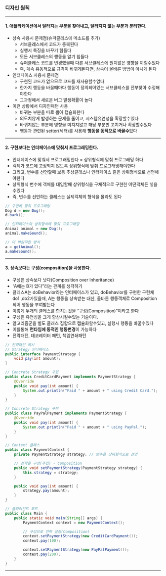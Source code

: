 ### 디자인 원칙

---

#### 1. 애플리케이션에서 달라지는 부분을 찾아내고, 달라지지 않는 부분과 분리한다.

- 상속 사용시 문제점(슈퍼클레스에 메소드를 추가)
    - 서브클레스에서 코드가 중복된다
    - 실행시 특징을 바꾸기 힘들다
    - 모든 서브클레스의 행동을 알기 힘들다
    - 슈퍼클레스 코드를 변경했을때 다른 서브클레스에 원치않은 영향을 끼칠수있다
    - 즉, 계속 유동적으로 규격이 바뀌게된다면, 상속이 올바른 방법이 아니게 된다
- 인터페이스 사용시 문제점
    - 구현된 코드가 없으므로 코드를 재사용할수없다
    - 한가지 행동을 바꿀때마다 행동이 정의되어있는 서브클레스를 전부찾아 수정해야한다
    - 그과정에서 새로운 버그 발생확률이 높다
- 이런 상황에서 디자인패턴 사용
    - 바뀌는 부분을 따로 뽑아 캡슐화한다
    - 의도치않게 발생하는 문제를 줄이고, 시스템유연성을 확장할수있다
    - 바뀌지않는 부분에 영향을 미치지않고 해당 부분만 고치거나 확장할수있다
    - 행동과 관련된 setter(세터)를 사용해 **행동을 동적으로 바꿀수**있다

---

#### 2. 구현보다는 인터페이스에 맞춰서 프로그래밍한다.


- 인터페이스에 맞춰서 프로그래밍한다 = 상위형식에 맞춰 프로그래밍 하다
- 객체가 코드에 고정되지 않도록 상위형식에 맞춰 프로그래밍해야한다
- 그리고, 변수를 선언할때 보통 추상클래스나 인터페이스 같은 상위형식으로 선언해야한다
- 상위형식 변수에 객체를 대입할때 상위형식을 구체적으로 구현한 어떤객체든 넣을수있다
- 즉, 변수를 선언하는 클레스는 실제객체의 형식을 몰라도 된다
```java
// 구현에 맞춰 프로그래밍
Dog d = new Dog();
d.bark();

// 인터페이스와 상위형식에 맞춰 프로그래밍
Animal animal = new Dog();
animal.makeSound();

// 더 바람직한 방식
a = getAnimal();
a.makeSound();
```
---

#### 3. 상속보다는 구성(composition)을 사용한다.
- 구성은 상속보다 낫다(Composition over Inheritance)
- “A에는 B가 있다”라는 관계를 생각하기
- 클레스A는 doBehavior라는 인터페이스가 있고, doBehavior를 구현한 구현체 do1 ,do2가있을때, A는 행동을 상속받는 대신, 올바른 행동객체로 Composition되어 행동을 부여받는다
- 이렇게 두개의 클레스를 합치는것을 “구성(Composition)”이라고 한다
- 구성은 유연성을 크게 향상시킬수있는 기술이다.
- 알고리즘군을 별도 클래스 집합으로 캡슐화할수있고, 실행시 행동을 바꿀수있다
- 이를통해 **런타임에 동적인 행동변경**이 가능하다
- 전략패턴, 데코레이터 패턴, 책임연쇄패턴

```java
// 전략패턴 예시
// Strategy 인터페이스
public interface PaymentStrategy {
    void pay(int amount);
}

// Concrete Strategy 구현
public class CreditCardPayment implements PaymentStrategy {
    @Override
    public void pay(int amount) {
        System.out.println("Paid " + amount + " using Credit Card.");
    }
}

// Concrete Strategy 구현
public class PayPalPayment implements PaymentStrategy {
    @Override
    public void pay(int amount) {
        System.out.println("Paid " + amount + " using PayPal.");
    }
}

// Context 클래스
public class PaymentContext {
    private PaymentStrategy strategy; // 변수를 상위형식으로 선언

    // 전략을 구성(주입) - Composition
    public void setPaymentStrategy(PaymentStrategy strategy) {
        this.strategy = strategy;
    }

    public void pay(int amount) {
        strategy.pay(amount);
    }
}

// 클라이언트 코드
public class Main {
    public static void main(String[] args) {
        PaymentContext context = new PaymentContext();

        // 구성으로 전략 설정(Composition)
        context.setPaymentStrategy(new CreditCardPayment());
        context.pay(100);

        context.setPaymentStrategy(new PayPalPayment());
        context.pay(200);
    }
}
```
---